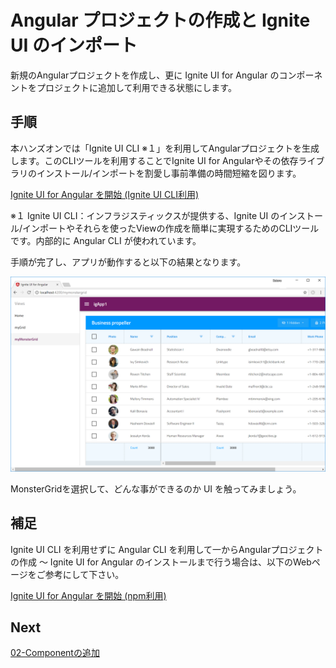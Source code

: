 # Angular プロジェクトの作成と Ignite UI のインポート

新規のAngularプロジェクトを作成し、更に Ignite UI for Angular のコンポーネントをプロジェクトに追加して利用できる状態にします。

## 手順
本ハンズオンでは「Ignite UI CLI ※１」を利用してAngularプロジェクトを生成します。このCLIツールを利用することでIgnite UI for Angularやその依存ライブラリのインストール/インポートを割愛し事前準備の時間短縮を図ります。

[Ignite UI for Angular を開始 (Ignite UI CLI利用)](https://jp.infragistics.com/products/ignite-ui-angular/getting-started#tab-ignite-ui-cli)

※１ Ignite UI CLI：インフラジスティックスが提供する、Ignite UI のインストール/インポートやそれらを使ったViewの作成を簡単に実現するためのCLIツールです。内部的に Angular CLI が使われています。

手順が完了し、アプリが動作すると以下の結果となります。

![](assets/01-01.png)

MonsterGridを選択して、どんな事ができるのか UI を触ってみましょう。

## 補足

Ignite UI CLI を利用せずに Angular CLI を利用して一からAngularプロジェクトの作成 ～ Ignite UI for Angular のインストールまで行う場合は、以下のWebページをご参考にして下さい。

[Ignite UI for Angular を開始 (npm利用)](https://jp.infragistics.com/products/ignite-ui-angular/getting-started#tab-npm)

## Next

[02-Componentの追加](02-Componentの追加.md)
